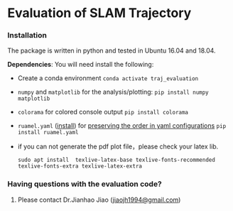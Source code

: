 # Evaluation of SLAM Trajectory

### Installation

The package is written in python and tested in Ubuntu 16.04 and 18.04.
<!-- Both `python2` and `python3` are supported. -->

**Dependencies**: You will need install the following:

* Create a conda environment
```conda activate traj_evaluation```

* `numpy` and `matplotlib` for the analysis/plotting: 
```pip install numpy matplotlib```

* `colorama` for colored console output
```pip install colorama```

* `ruamel.yaml` ([install](https://pypi.org/project/ruamel.yaml/)) for [preserving the order in yaml configurations](https://stackoverflow.com/questions/5121931/in-python-how-can-you-load-yaml-mappings-as-ordereddicts)
  ```pip install ruamel.yaml```

* if you can not generate the pdf plot file，please check your latex lib.

  ```
  sudo apt install  texlive-latex-base texlive-fonts-recommended texlive-fonts-extra texlive-latex-extra
  ```

<!-- ### Run the evaluation code
1. Set configuration files: [PRCV2022.yaml](evaluation/rpg_trajectory_evaluation/analyze_trajectories_config/PRCV2022.yaml)

2. Set the **Base_Folder** in the bash file: [run_traj_eval_PRCV2022.sh](evaluation/script/bash/run_traj_eval_PRCV2022.sh)

3. Set the PRCV2022 VSLAM scoring rule: [rule_score_PRCV2022.py](evaluation/rpg_trajectory_evaluation/scripts/rule_score_PRCV2022.py)
* ATE <= 5CM: 10
* ATE <= 30CM: 6
* ATE <= 50CM: 3
* ATE <= 100CM: 1
* ATE > 100CM: 0

4. Run the script: [run_traj_eval_PRCV2022.sh](evaluation/script/bash/run_traj_eval_PRCV2022.sh) for evaluation: 
```bash run_traj_eval_PRCV2022.sh```

5. Please check line 528 in [analyze_trajectories_PRCV2022.py](evaluation/rpg_trajectory_evaluation/scripts/analyze_trajectories_PRCV2022.py) for the exception handle (i.e., format error).

6. The evaluation report will be saved as a pdf file [estimated_trajectory_top.pdf](benchmark/estimated/report/estimated_trajectory_top.pdf) -->

### Having questions with the evaluation code?
1. Please contact Dr.Jianhao Jiao (jiaojh1994@gmail.com)